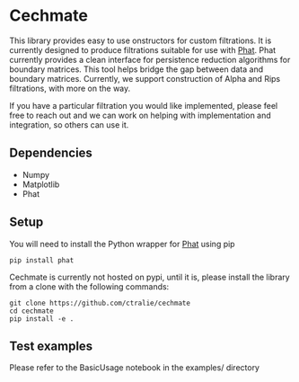 # Cechmate

This library provides easy to use  onstructors for custom filtrations. It is currently designed to produce filtrations suitable for use with [Phat](https://github.com/xoltar/phat). Phat currently provides a clean interface for persistence reduction algorithms for boundary matrices. This tool helps bridge the gap between data and boundary matrices.  Currently, we support construction of Alpha and Rips filtrations, with more on the way.  

If you have a particular filtration you would like implemented, please feel free to reach out and we can work on helping with implementation and integration, so others can use it.



## Dependencies
* Numpy
* Matplotlib
* Phat

## Setup
You will need to install the Python wrapper for [Phat](https://github.com/xoltar/phat) using pip

```
pip install phat
```

Cechmate is currently not hosted on pypi, until it is, please install the library from a clone with the following commands:
```
git clone https://github.com/ctralie/cechmate
cd cechmate
pip install -e .
```


## Test examples

Please refer to the BasicUsage notebook in the examples/ directory
